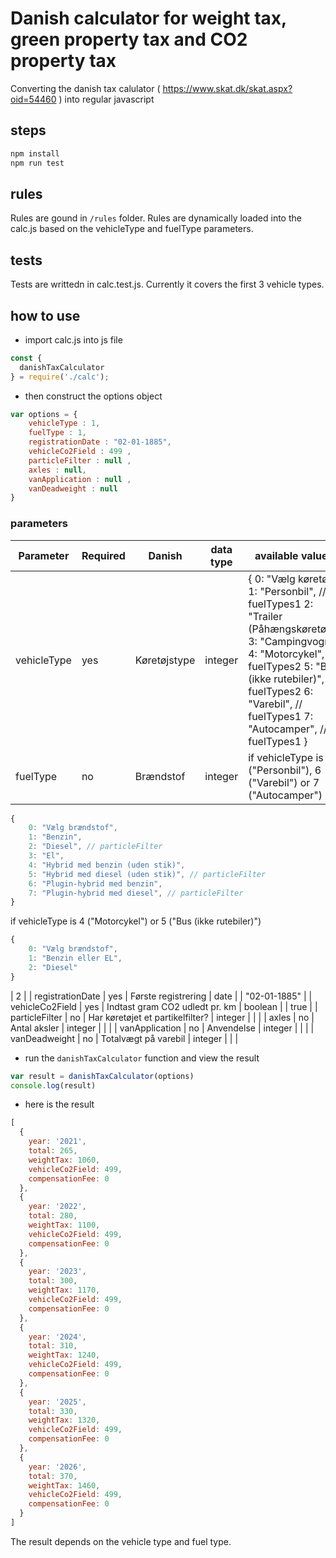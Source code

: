 # Danish calculator for weight tax, green property tax and CO2 property tax

Converting the danish tax calulator ( https://www.skat.dk/skat.aspx?oid=54460 ) into regular javascript

## steps

```bash
npm install
npm run test

```

## rules

Rules are gound in `/rules` folder. Rules are dynamically loaded into the calc.js based on the vehicleType and fuelType parameters. 

## tests

Tests are writtedn in calc.test.js. Currently it covers the first 3 vehicle types.

## how to use

- import calc.js into js file
```js
const {
  danishTaxCalculator
} = require('./calc');
```

- then construct the options object
```js
var options = {
	vehicleType : 1, 
	fuelType : 1, 
	registrationDate : "02-01-1885", 
	vehicleCo2Field : 499 , 
	particleFilter : null , 
	axles : null, 
	vanApplication : null , 
	vanDeadweight : null
}

```

### parameters
| Parameter        | Required | Danish                           | data type | available values                                                                                                                                                                                                                                                                                                                                                                                                                                                                                                           | example      |
|------------------|----------|----------------------------------|-----------|----------------------------------------------------------------------------------------------------------------------------------------------------------------------------------------------------------------------------------------------------------------------------------------------------------------------------------------------------------------------------------------------------------------------------------------------------------------------------------------------------------------------------|--------------|
| vehicleType      | yes      | Køretøjstype                     | integer   | {     0: "Vælg køretøj",     1: "Personbil", // fuelTypes1     2: "Trailer (Påhængskøretøj)",     3: "Campingvogn",     4: "Motorcykel", // fuelTypes2     5: "Bus (ikke rutebiler)", // fuelTypes2     6: "Varebil", // fuelTypes1     7: "Autocamper", // fuelTypes1 }                                                                                                                                                                                                                                                   | 1            |
| fuelType         | no       | Brændstof                        | integer   | if vehicleType is 1 ("Personbil"), 6 ("Varebil") or 7 ("Autocamper") 

```js
{     
	0: "Vælg brændstof",     
	1: "Benzin",     
	2: "Diesel", // particleFilter     
	3: "El",     
	4: "Hybrid med benzin (uden stik)",     
	5: "Hybrid med diesel (uden stik)", // particleFilter     
	6: "Plugin-hybrid med benzin",     
	7: "Plugin-hybrid med diesel", // particleFilter 
} 
``` 

if vehicleType is 4 ("Motorcykel") or 5 ("Bus (ikke  rutebiler)")  

```js 
{     
	0: "Vælg brændstof",     
	1: "Benzin eller EL",     
	2: "Diesel" 
} 
``` 

| 2            |
| registrationDate | yes      | Første registrering              | date      |                                                                                                                                                                                                                                                                                                                                                                                                                                                                                                                            | "02-01-1885" |
| vehicleCo2Field  | yes      | Indtast gram CO2 udledt pr. km   | boolean   |                                                                                                                                                                                                                                                                                                                                                                                                                                                                                                                            | true         |
| particleFilter   | no       | Har køretøjet et partikelfilter? | integer   |                                                                                                                                                                                                                                                                                                                                                                                                                                                                                                                            |              |
| axles            | no       | Antal aksler                     | integer   |                                                                                                                                                                                                                                                                                                                                                                                                                                                                                                                            |              |
| vanApplication   | no       | Anvendelse                       | integer   |                                                                                                                                                                                                                                                                                                                                                                                                                                                                                                                            |              |
| vanDeadweight    | no       | Totalvægt på varebil             | integer   |                                                                                                                                                                                                                                                                                                                                                                                                                                                                                                                            |              |


- run the `danishTaxCalculator` function and view the result

```js
var result = danishTaxCalculator(options)
console.log(result)
```

- here is the result
```js
[
  {
    year: '2021',
    total: 265,
    weightTax: 1060,
    vehicleCo2Field: 499,
    compensationFee: 0
  },
  {
    year: '2022',
    total: 280,
    weightTax: 1100,
    vehicleCo2Field: 499,
    compensationFee: 0
  },
  {
    year: '2023',
    total: 300,
    weightTax: 1170,
    vehicleCo2Field: 499,
    compensationFee: 0
  },
  {
    year: '2024',
    total: 310,
    weightTax: 1240,
    vehicleCo2Field: 499,
    compensationFee: 0
  },
  {
    year: '2025',
    total: 330,
    weightTax: 1320,
    vehicleCo2Field: 499,
    compensationFee: 0
  },
  {
    year: '2026',
    total: 370,
    weightTax: 1460,
    vehicleCo2Field: 499,
    compensationFee: 0
  }
]

```

The result depends on the vehicle type and fuel type.